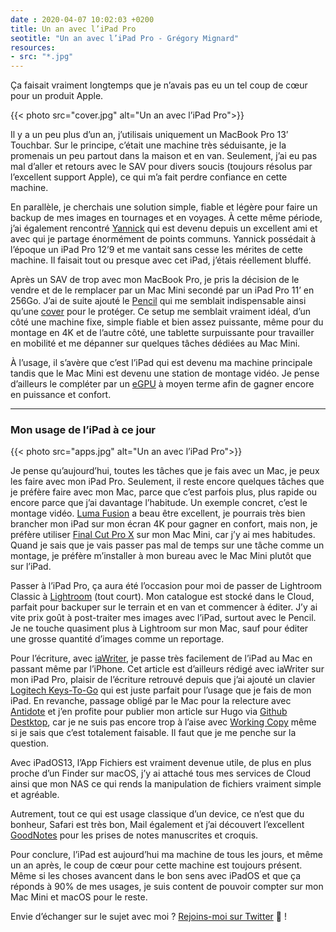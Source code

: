 ```yaml
---
date : 2020-04-07 10:02:03 +0200
title: Un an avec l’iPad Pro
seotitle: "Un an avec l’iPad Pro - Grégory Mignard"
resources:
- src: "*.jpg"
---
```


Ça faisait vraiment longtemps que je n’avais pas eu un tel coup de cœur pour un produit Apple.

{{< photo src="cover.jpg" alt="Un an avec l’iPad Pro">}}

Il y a un peu plus d’un an, j’utilisais uniquement un MacBook Pro 13’ Touchbar. Sur le principe, c’était une machine très séduisante, je la promenais un peu partout dans la maison et en van. Seulement, j’ai eu pas mal d’aller et retours avec le SAV pour divers soucis (toujours résolus par l’excellent support Apple), ce qui m’a fait perdre confiance en cette machine.

En parallèle, je cherchais une solution simple, fiable et légère pour faire un backup de mes images en tournages et en voyages. À cette même période, j’ai également rencontré [Yannick](https://vadrouilles.co) qui est devenu depuis un excellent ami et avec qui je partage énormément de points communs. Yannick possédait à l’époque un iPad Pro 12’9 et me vantait sans cesse les mérites de cette machine. Il faisait tout ou presque avec cet iPad, j’étais réellement bluffé.

Après un SAV de trop avec mon MacBook Pro, je pris la décision de le vendre et de le remplacer par un Mac Mini secondé par un iPad Pro 11’ en 256Go. J’ai de suite ajouté le [Pencil](https://amzn.to/3c1Ki0z) qui me semblait indispensable ainsi qu’une [cover](https://amzn.to/3bRfZtw) pour le protéger. Ce setup me semblait vraiment idéal, d’un côté une machine fixe, simple fiable et bien assez puissante, même pour du montage en 4K et de l’autre côté, une tablette surpuissante pour travailler en mobilité et me dépanner sur quelques tâches dédiées au Mac Mini.

À l’usage, il s’avère que c’est l’iPad qui est devenu ma machine principale tandis que le Mac Mini est devenu une station de montage vidéo. Je pense d’ailleurs le compléter par un [eGPU](https://amzn.to/2VevDbY) à moyen terme afin de gagner encore en puissance et confort.

***

### Mon usage de l’iPad à ce jour

{{< photo src="apps.jpg" alt="Un an avec l’iPad Pro">}}

Je pense qu’aujourd’hui, toutes les tâches que je fais avec un Mac, je peux les faire avec mon iPad Pro. Seulement, il reste encore quelques tâches que je préfère faire avec mon Mac, parce que c’est parfois plus, plus rapide ou encore parce que j’ai davantage l’habitude. Un exemple concret, c’est le montage vidéo. [Luma Fusion](https://luma-touch.com/lumafusion-for-ios-2/) a beau être excellent, je pourrais très bien brancher mon iPad sur mon écran 4K pour gagner en confort, mais non, je préfère utiliser [Final Cut Pro X](https://www.apple.com/fr/final-cut-pro/) sur mon Mac Mini, car j’y ai mes habitudes. Quand je sais que je vais passer pas mal de temps sur une tâche comme un montage, je préfère m’installer à mon bureau avec le Mac Mini plutôt que sur l’iPad.

Passer à l’iPad Pro, ça aura été l’occasion pour moi de passer de Lightroom Classic à [Lightroom](https://lightroom.adobe.com) (tout court). Mon catalogue est stocké dans le Cloud, parfait pour backuper sur le terrain et en van et commencer à éditer. J’y ai vite prix goût à post-traiter mes images avec l’iPad, surtout avec le Pencil. Je ne touche quasiment plus à Lightroom sur mon Mac, sauf pour éditer une grosse quantité d’images comme un reportage.

Pour l’écriture, avec [iaWriter](https://ia.net/writer), je passe très facilement de l’iPad au Mac en passant même par l’iPhone. Cet article est d’ailleurs rédigé avec iaWriter sur mon iPad Pro, plaisir de l’écriture retrouvé depuis que j’ai ajouté un clavier [Logitech Keys-To-Go](https://amzn.to/2RicaGa) qui est juste parfait pour l’usage que je fais de mon iPad. En revanche, passage obligé par le Mac pour la relecture avec [Antidote](https://www.antidote.info/fr) et j’en profite pour publier mon article sur Hugo via [Github Destktop](https://desktop.github.com), car je ne suis pas encore trop à l’aise avec [Working Copy](https://workingcopyapp.com) même si je sais que c’est totalement faisable. Il faut que je me penche sur la question.

Avec iPadOS13, l’App Fichiers est vraiment devenue utile, de plus en plus proche d’un Finder sur macOS, j’y ai attaché tous mes services de Cloud ainsi que mon NAS ce qui rends la manipulation de fichiers vraiment simple et agréable.

Autrement, tout ce qui est usage classique d’un device, ce n’est que du bonheur, Safari est très bon, Mail également et j’ai découvert l’excellent [GoodNotes](https://www.goodnotes.com) pour les prises de notes manuscrites et croquis.

Pour conclure, l’iPad est aujourd’hui ma machine de tous les jours, et même un an après, le coup de cœur pour cette machine est toujours présent. Même si les choses avancent dans le bon sens avec iPadOS et que ça réponds à 90% de mes usages, je suis content de pouvoir compter sur mon Mac Mini et macOS pour le reste.

Envie d’échanger sur le sujet avec moi ? [Rejoins-moi sur Twitter](http://twitter.com/gregmignard) 🐥 !
